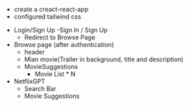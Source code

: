 <!-- Netflix GPT -->

- create a creact-react-app
- configured tailwind css


<!-- Features -->
- Login/Sign Up
    -Sign In / Sign Up
    - Redirect to Browse Page
- Browse page (after authentication)
    - header
    - Mian movie(Trailer in background, title and description)
    - MovieSuggestions
        - Movie List * N
- NetflixGPT
    - Search Bar
    - Movie Suggestions